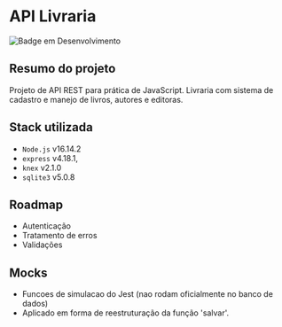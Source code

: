 # API Livraria

![Badge em Desenvolvimento](http://img.shields.io/static/v1?label=STATUS&message=EM%20DESENVOLVIMENTO&color=GREEN)

## Resumo do projeto

Projeto de API REST para prática de JavaScript.
Livraria com sistema de cadastro e manejo de livros, autores e editoras.

## Stack utilizada

- `Node.js` v16.14.2
- `express` v4.18.1,
- `knex` v2.1.0
- `sqlite3` v5.0.8

## Roadmap

- Autenticação
- Tratamento de erros
- Validações

## Mocks

- Funcoes de simulacao do Jest (nao rodam oficialmente no banco de dados)
- Aplicado em forma de reestruturação da função 'salvar'.

